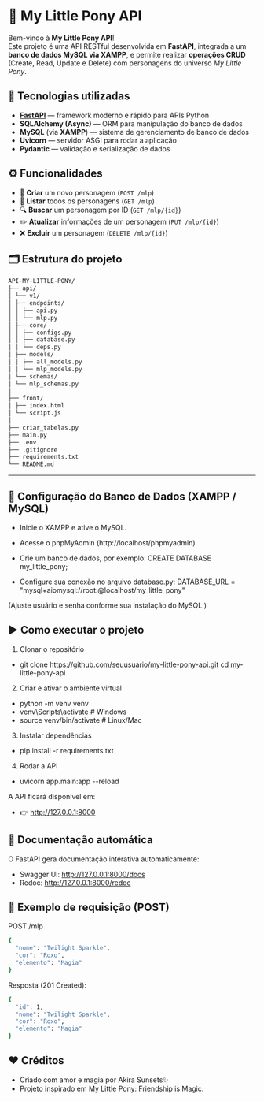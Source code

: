 # 🦄 My Little Pony API

Bem-vindo à **My Little Pony API**!  
Este projeto é uma API RESTful desenvolvida em **FastAPI**, integrada a um **banco de dados MySQL via XAMPP**, e permite realizar **operações CRUD** (Create, Read, Update e Delete) com personagens do universo *My Little Pony*.

## 🚀 Tecnologias utilizadas

- **[FastAPI](https://fastapi.tiangolo.com/)** — framework moderno e rápido para APIs Python  
- **SQLAlchemy (Async)** — ORM para manipulação do banco de dados  
- **MySQL** (via **XAMPP**) — sistema de gerenciamento de banco de dados  
- **Uvicorn** — servidor ASGI para rodar a aplicação  
- **Pydantic** — validação e serialização de dados

## ⚙️ Funcionalidades

- 🐴 **Criar** um novo personagem (`POST /mlp`)
- 📜 **Listar** todos os personagens (`GET /mlp`)
- 🔍 **Buscar** um personagem por ID (`GET /mlp/{id}`)
- ✏️ **Atualizar** informações de um personagem (`PUT /mlp/{id}`)
- ❌ **Excluir** um personagem (`DELETE /mlp/{id}`)

## 🗂️ Estrutura do projeto
```bash
API-MY-LITTLE-PONY/
├── api/
│ └── v1/
│ ├── endpoints/
│ │ ├── api.py
│ │ └── mlp.py
│ ├── core/
│ │ ├── configs.py
│ │ ├── database.py
│ │ └── deps.py
│ ├── models/
│ │ ├── all_models.py
│ │ └── mlp_models.py
│ └── schemas/
│ └── mlp_schemas.py
│
├── front/
│ ├── index.html
│ └── script.js
│
├── criar_tabelas.py
├── main.py
├── .env
├── .gitignore
├── requirements.txt
└── README.md
```
---

## 💾 Configuração do Banco de Dados (XAMPP / MySQL)

- Inicie o XAMPP e ative o MySQL.
- Acesse o phpMyAdmin (http://localhost/phpmyadmin).
  
- Crie um banco de dados, por exemplo:
CREATE DATABASE my_little_pony;

- Configure sua conexão no arquivo database.py:
DATABASE_URL = "mysql+aiomysql://root:@localhost/my_little_pony"


(Ajuste usuário e senha conforme sua instalação do MySQL.)

## ▶️ Como executar o projeto

1. Clonar o repositório
- git clone https://github.com/seuusuario/my-little-pony-api.git
cd my-little-pony-api

2. Criar e ativar o ambiente virtual
- python -m venv venv
- venv\Scripts\activate   # Windows
- source venv/bin/activate  # Linux/Mac

3. Instalar dependências
- pip install -r requirements.txt

4. Rodar a API
- uvicorn app.main:app --reload


A API ficará disponível em:
- 👉 http://127.0.0.1:8000

## 📘 Documentação automática

O FastAPI gera documentação interativa automaticamente:

- Swagger UI: http://127.0.0.1:8000/docs
- Redoc: http://127.0.0.1:8000/redoc

## 🧪 Exemplo de requisição (POST)


POST /mlp
```bash
{
  "nome": "Twilight Sparkle",
  "cor": "Roxo",
  "elemento": "Magia"
}
```

Resposta (201 Created):
```bash
{
  "id": 1,
  "nome": "Twilight Sparkle",
  "cor": "Roxo",
  "elemento": "Magia"
}
```
## ❤️ Créditos
- Criado com amor e magia por Akira Sunsets✨
- Projeto inspirado em My Little Pony: Friendship is Magic.
